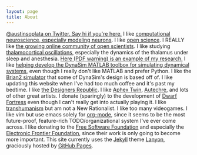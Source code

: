 ```yaml
---
layout: page
title: About
---
```

[@austinsoplata on Twitter. Say hi if you're
here.](https://twitter.com/austinsoplata)
I like [computational neuroscience, especially modeling
neurons](https://en.wikipedia.org/wiki/Computational_neuroscience). I like [open
science](https://en.wikipedia.org/wiki/Open_science). I REALLY like [the growing
online community of open
scientists](https://twitter.com/austinsoplata/lists/opencompneuroscience).
I like studying [thalamocortical
oscillations](http://www.scholarpedia.org/article/Thalamocortical_oscillations),
especially the dynamics of the thalamus under sleep and anesthesia. [Here (PDF
warning) is an example of my
research.](http://asoplata.github.io/posters/ASoplata-SFN2016-poster.pdf)
I like [helping develop the DynaSim MATLAB toolbox for simulating dynamical
systems](https://github.com/dynasim/dynasim), even though I really don't like
MATLAB and prefer Python. I like the [Brian2
simulator](https://brian2.readthedocs.io/en/stable/) that some of DynaSim's
design is based off of.
I like updating this website when I've had too much coffee and it's past my
bedtime. I like [the Designers Republic](http://www.thedesignersrepublic.com/).
I like [Aphex Twin](https://warp.net/artists/aphex-twin/),
[Autechre](https://autechre.bleepstores.com/), and lots of other great artists.
I donate (sparingly) to the development of [Dwarf
Fortress](http://www.bay12games.com/dwarves/) even though I can't really get
into actually playing it. I like
[transhumanism](https://en.wikipedia.org/wiki/Transhumanism) but am not a
New Rationalist. I like too many videogames.
I like vim but use emacs solely for [org-mode](http://orgmode.org/), since it
seems to be the most future-proof, feature-rich TODO/organizational system I've
ever come across. I like donating to the [Free Software
Foundation](http://www.fsf.org/) and especially the [Electronic Frontier
Foundation](https://www.eff.org/), since their work is only going to become more
important.
This site currently uses the <a href="http://jekyllrb.com"
target="_blank">Jekyll</a> theme <a href="http://lanyon.getpoole.com"
target="_blank">Lanyon</a>, graciously hosted by <a
href="https://pages.github.com" target="_blank">GitHub Pages</a>.
